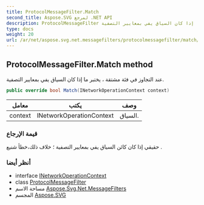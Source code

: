 ```yaml
---
title: ProtocolMessageFilter.Match
second_title: Aspose.SVG لمرجع .NET API
description: ProtocolMessageFilter طريقة. عند التجاوز في فئة مشتقة  يختبر ما إذا كان السياق يفي بمعايير التصفية.
type: docs
weight: 20
url: /ar/net/aspose.svg.net.messagefilters/protocolmessagefilter/match/
---
```

## ProtocolMessageFilter.Match method

عند التجاوز في فئة مشتقة ، يختبر ما إذا كان السياق يفي بمعايير التصفية.

```csharp
public override bool Match(INetworkOperationContext context)
```

| معامل | يكتب | وصف |
| --- | --- | --- |
| context | INetworkOperationContext | السياق. |

### قيمة الإرجاع

حقيقي إذا كان كائن السياق يفي بمعايير التصفية ؛ خلاف ذلك،خطأ شنيع .

### أنظر أيضا

* interface [INetworkOperationContext](../../../aspose.svg.net/inetworkoperationcontext/)
* class [ProtocolMessageFilter](../)
* مساحة الاسم [Aspose.Svg.Net.MessageFilters](../../protocolmessagefilter/)
* المجسم [Aspose.SVG](../../../)


